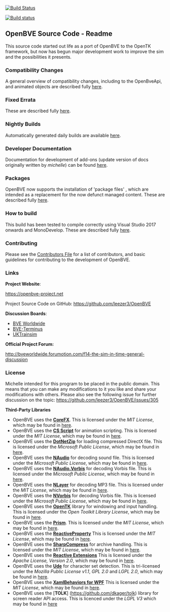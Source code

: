 [![Build Status](https://dev.azure.com/leezer3/OpenBVE/_apis/build/status/leezer3.OpenBVE?branchName=master)](https://dev.azure.com/leezer3/OpenBVE/_build/latest?definitionId=1&branchName=master)

[![Build status](https://ci.appveyor.com/api/projects/status/p4d983eclo738hjo?svg=true)](https://ci.appveyor.com/project/leezer3/openbve)

## OpenBVE Source Code - Readme

This source code started out life as a port of OpenBVE to the OpenTK framework, but now has begun major development work to improve the sim and the possibilities it presents.

### Compatibility Changes

A general overview of compatibility changes, including to the OpenBveApi, and animated objects are described fully [here](https://github.com/leezer3/OpenBVE/wiki/Compatibility-Notes).

### Fixed Errata

These are described fully [here](https://github.com/leezer3/OpenBVE/wiki/Errata).

### Nightly Builds

Automatically generated daily builds are available [here](http://vps.bvecornwall.co.uk/OpenBVE/Builds/).

### Developer Documentation

Documentation for development of add-ons (update version of docs originally written by _michelle_) can be found [here](https://github.com/leezer3/OpenBVE/tree/master/Documentation).

### Packages

OpenBVE now supports the installation of 'package files' , which are intended as a replacement for the now defunct managed content. These are described fully [here](http://openbve-project.net/packages/).

### How to build

This build has been tested to compile correctly using Visual Studio 2017 onwards and MonoDevelop. These are described fully [here](Building.md).

### Contributing

Please see the [Contributors File](Contributing.md) for a list of contributors, and basic guidelines for contributing to the development of OpenBVE.


### Links

**Project Website**:

https://openbve-project.net

Project Source Code on GitHub: https://github.com/leezer3/OpenBVE

**Discussion Boards**:

- [BVE Worldwide](http://bveworldwide.forumotion.com)
- [BVE-Terminus](http://www.bve-terminus.org/forum)
- [UKTrainsim](http://forums.uktrainsim.com/viewforum.php?f=66)

**Official Project Forum:**

http://bveworldwide.forumotion.com/f14-the-sim-in-time-general-discussion

### License

Michelle intended for this program to be placed in the public domain. This means that you can make any modifications to it you like and share your modifications with others.
Please also see the following issue for further discussion on the topic: https://github.com/leezer3/OpenBVE/issues/305

**Third-Party Libraries**

- OpenBVE uses the [**CoreFX**](https://github.com/dotnet/corefx). This is licensed under the _MIT License_, which may be found in [here](licenses/CoreFX.txt).
- OpenBVE uses the [**CS Script**](https://github.com/oleg-shilo/cs-script) for animation scripting. This is licensed under the _MIT License_, which may be found in [here](licenses/CS-Script.txt).
- OpenBVE uses the [**DotNetZip**](https://github.com/haf/DotNetZip.Semverd) for loading compressed DirectX file. This is licensed under the *Microsoft Public License*, which may be found in [here](licenses/DotNetZip.txt).
- OpenBVE uses the [**NAudio**](https://github.com/naudio/NAudio) for decoding sound file. This is licensed under the *Microsoft Public License*, which may be found in [here](licenses/NAudio.txt).
- OpenBVE uses the [**NAudio.Vorbis**](https://github.com/naudio/Vorbis) for decoding Vorbis file. This is licensed under the *Microsoft Public License*, which may be found in [here](licenses/NAudio.Vorbis.txt).
- OpenBVE uses the [**NLayer**](https://github.com/naudio/NLayer) for decoding MP3 file. This is licensed under the *MIT License*, which may be found in [here](licenses/NLayer.txt).
- OpenBVE uses the [**NVorbis**](https://github.com/NVorbis/NVorbis) for decoding Vorbis file. This is licensed under the *Microsoft Public License*, which may be found in [here](licenses/NVorbis.txt).
- OpenBVE uses the [**OpenTK**](https://github.com/opentk/opentk) library for windowing and input handling. This is licensed under the _Open Toolkit Library License_, which may be found in [here](licenses/OpenTK.txt).
- OpenBVE uses the [**Prism**](https://github.com/PrismLibrary/Prism). This is licensed under the *MIT License*, which may be found in [here](licenses/Prism.txt).
- OpenBVE uses the [**ReactiveProperty**](https://github.com/runceel/ReactiveProperty) This is licensed under the *MIT License*, which may be found in [here](licenses/ReactiveProperty.txt).
- OpenBVE uses the [**SharpCompress**](https://github.com/adamhathcock/sharpcompress) for archive handling. This is licensed under the _MIT License_, which may be found in [here](licenses/SharpCompress.txt).
- OpenBVE uses the [**Reactive Extensions**](https://github.com/dotnet/reactive) This is licensed under the *Apache License, Version 2.0*, which may be found in [here](licenses/ReactiveExtensions.txt).
- OpenBVE uses the [**Ude**](https://github.com/yinyue200/ude) for character set detection. This is tri-licensed under the _Mozilla Public License v1.1_, _GPL 2.0_ and _LGPL 2.0_, which may be found in [here](licenses/Ude.txt).
- OpenBVE uses the [**XamlBehaviors for WPF**](https://github.com/microsoft/XamlBehaviorsWpf) This is licensed under the *MIT License*, which may be found in [here](licenses/XamlBehaviorsForWPF.txt).
- OpenBVE uses the [**TOLK**] (https://github.com/dkager/tolk) library for screen reader API access. This is licenced under the *LGPL V3* which may be found in [here](licences/TOLK.txt)